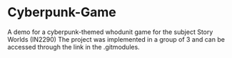 # Cyberpunk-Game
A demo for a cyberpunk-themed whodunit game for the subject Story Worlds (IN2290)
The project was implemented in a group of 3 and can be accessed through the link in the .gitmodules.

